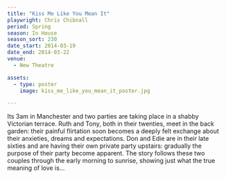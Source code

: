 ```yaml
---
title: "Kiss Me Like You Mean It"
playwright: Chris Chibnall
period: Spring
season: In House
season_sort: 230
date_start: 2014-03-19
date_end: 2014-03-22
venue:
  - New Theatre

assets:
  - type: poster
    image: kiss_me_like_you_mean_it_poster.jpg

---
```


Its 3am in Manchester and two parties are taking place in a shabby Victorian terrace. Ruth and Tony, both in their twenties, meet in the back garden: their painful flirtation soon becomes a deeply felt exchange about their anxieties, dreams and expectations. Don and Edie are in their late sixties and are having their own private party upstairs: gradually the purpose of their party become apparent. The story follows these two couples through the early morning to sunrise, showing just what the true meaning of love is...